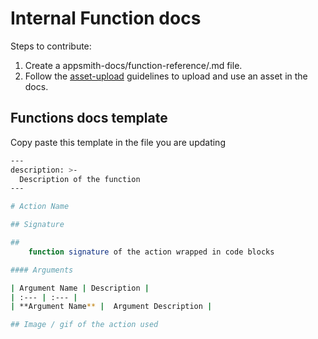 # Internal Function docs

Steps to contribute:
1. Create a appsmith-docs/function-reference/<action>.md file.
2. Follow the [asset-upload](UploadingAssets.md) guidelines to upload and use an asset in the docs.

## Functions docs template
Copy paste this template in the file you are updating
```bash
---
description: >-
  Description of the function
---

# Action Name

## Signature

##
    function signature of the action wrapped in code blocks

#### Arguments

| Argument Name | Description |
| :--- | :--- |
| **Argument Name** |  Argument Description |

## Image / gif of the action used
```
